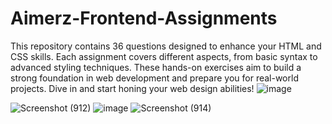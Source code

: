 # Aimerz-Frontend-Assignments
This repository contains 36 questions designed to enhance your HTML and CSS skills. Each assignment covers different aspects, from basic syntax to advanced styling techniques. These hands-on exercises aim to build a strong foundation in web development and prepare you for real-world projects. Dive in and start honing your web design abilities!
![image](https://github.com/user-attachments/assets/434f3565-553f-4216-8906-f72075cfdf33)

![Screenshot (912)](https://github.com/user-attachments/assets/9348758e-3683-48b5-aec0-bebe32f4a468)
![image](https://github.com/user-attachments/assets/377e49c3-4e22-4450-85c0-2e4d12a6896f)
![Screenshot (914)](https://github.com/user-attachments/assets/4ae00103-613c-45c8-a883-ee60b78439cb)
